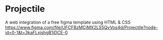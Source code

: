 # Projectile
A web integration of a free figma template using HTML &amp; CSS
https://www.figma.com/file/UFCFBzMCiMX2LS5QvVos4d/Projectile?node-id=0-1&t=3kaFLxjshgB1jDCE-0
